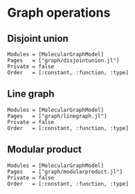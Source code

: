 
# Graph operations


## Disjoint union

```@autodocs
Modules = [MolecularGraphModel]
Pages   = ["graph/disjointunion.jl"]
Private = false
Order   = [:constant, :function, :type]
```


## Line graph

```@autodocs
Modules = [MolecularGraphModel]
Pages   = ["graph/linegraph.jl"]
Private = false
Order   = [:constant, :function, :type]
```


## Modular product

```@autodocs
Modules = [MolecularGraphModel]
Pages   = ["graph/modularproduct.jl"]
Private = false
Order   = [:constant, :function, :type]
```
